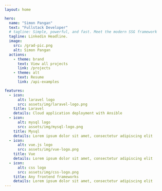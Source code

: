 ```yaml
---
layout: home

hero:
  name: "Simon Pangan"
  text: "Fullstack Developer"
  # tagline: Simple, powerful, and fast. Meet the modern SSG framework you've always wanted.
  tagline: Linkedin Headline.
  image:
    src: /grad-pic.png
    alt: Simon Pangan
  actions:
    - theme: brand
      text: View all projects
      link: /projects
    - theme: alt
      text: Resume
      link: /api-examples

features:
  - icon: 
      alt: laravel logo
      src: assets/img/laravel-logo.png
    title: Laravel
    details: Cloud application deployment with Ansible
  - icon:
      alt: mysql logo
      src: assets/img/mysql-logo.png
    title: Mysql
    details: Lorem ipsum dolor sit amet, consectetur adipiscing elit
  - icon:
      alt: vue.js logo
      src: assets/img/vue-logo.png
    title: Vue
    details: Lorem ipsum dolor sit amet, consectetur adipiscing elit
  - icon:
      alt: css logo
      src: assets/img/css-logo.png
    title: Any frontend frameworks
    details: Lorem ipsum dolor sit amet, consectetur adipiscing elit
---
```


